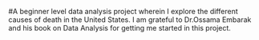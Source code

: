 #A beginner level data analysis project wherein I explore the different causes of death in the United States. I am grateful to Dr.Ossama Embarak and his book on Data Analysis for getting me started in this project.
